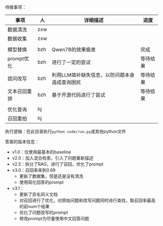 待做事项：

| 事项         | 人   | 详细描述                                      | 进度     |
| ------------ | ---- | --------------------------------------------- | -------- |
| 数据清洗     | zxw  |                                               |          |
| 数据收集     | zxw  |                                               |          |
|              |      |                                               |          |
| 模型替换     | bzh  | Qwen7B的效果极差                               | 完成     |
| prompt优化   | bzh  | 进行了一定的尝试                              | 等待结果 |
| 提问改写     | bzh  | 利用LLM填补缺失信息，以防问题本身造成查询困扰 | 等待结果 |
| 文本召回重排 | bzh  | 基于开源代码进行了尝试                        | 等待结果 |
|              |      |                                               |          |
| 优化查询     | hj   |                                               |          |
| 召回重拍     | hj   |                                               |          |


执行逻辑：在此目录执行`python code/run.py`或其他python文件

答案的版本信息：

- v1.0：仅使用最基本的baseline
- v2.0：加入混合检索，引入了问题重新描述
- v2.5：拆分了RAG，进行了召回，优化了prompt
- v3.0：召回率来到0.69
  - 更新了数据集，但是还是没有清洗
  - 使用简化回答的prompt
- v3.1：
  - 更新了异名同义文档
  - 对召回进行了优化，对原始问题和改写问题同时进行查找，取召回率最高的前num个结果
  - 优化了问题改写的prompt
  - 修改prompt为尽量使用中文回答问题